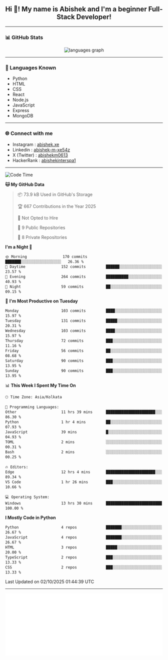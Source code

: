 <h2 align="center">Hi 👋! My name is <b>Abishek</b> and I'm a beginner Full-Stack Developer!</h2>

---

### 📊 GitHub Stats

<div align="center">
  <img src="https://github-readme-stats.vercel.app/api/top-langs/?username=Abishek-Web-Co&theme=react&show_icons=true&hide_border=true&layout=compact" height="150" alt="languages graph" />
</div>

---

### 🧠 Languages Known

- Python  
- HTML  
- CSS  
- React  
- Node.js  
- JavaScript
- Express
- MongoDB

---


### 🌐 Connect with me

- Instagram   : [abishek.xe](https://www.instagram.com/abishek.xe/)
- Linkedin    : [abishek-m-xe54z](https://www.linkedin.com/in/abishek-m-xe54z/)
- X (Twitter) : [abishekm0613](https://x.com/abishekm0613)
- HackerRank  : [abishekinterspa1](https://www.hackerrank.com/profile/abishekinterspa1)

---

<!--START_SECTION:waka-->
![Code Time](http://img.shields.io/badge/Code%20Time-254%20hrs%2038%20mins-blue)

**🐱 My GitHub Data** 

> 📦 73.9 kB Used in GitHub's Storage 
 > 
> 🏆 667 Contributions in the Year 2025
 > 
> 🚫 Not Opted to Hire
 > 
> 📜 9 Public Repositories 
 > 
> 🔑 8 Private Repositories 
 > 
**I'm a Night 🦉** 

```text
🌞 Morning                170 commits         ███████░░░░░░░░░░░░░░░░░░   26.36 % 
🌆 Daytime                152 commits         ██████░░░░░░░░░░░░░░░░░░░   23.57 % 
🌃 Evening                264 commits         ██████████░░░░░░░░░░░░░░░   40.93 % 
🌙 Night                  59 commits          ██░░░░░░░░░░░░░░░░░░░░░░░   09.15 % 
```
📅 **I'm Most Productive on Tuesday** 

```text
Monday                   103 commits         ████░░░░░░░░░░░░░░░░░░░░░   15.97 % 
Tuesday                  131 commits         █████░░░░░░░░░░░░░░░░░░░░   20.31 % 
Wednesday                103 commits         ████░░░░░░░░░░░░░░░░░░░░░   15.97 % 
Thursday                 72 commits          ███░░░░░░░░░░░░░░░░░░░░░░   11.16 % 
Friday                   56 commits          ██░░░░░░░░░░░░░░░░░░░░░░░   08.68 % 
Saturday                 90 commits          ███░░░░░░░░░░░░░░░░░░░░░░   13.95 % 
Sunday                   90 commits          ███░░░░░░░░░░░░░░░░░░░░░░   13.95 % 
```


📊 **This Week I Spent My Time On** 

```text
🕑︎ Time Zone: Asia/Kolkata

💬 Programming Languages: 
Other                    11 hrs 39 mins      ██████████████████████░░░   86.30 % 
Python                   1 hr 4 mins         ██░░░░░░░░░░░░░░░░░░░░░░░   07.93 % 
JavaScript               39 mins             █░░░░░░░░░░░░░░░░░░░░░░░░   04.93 % 
TOML                     2 mins              ░░░░░░░░░░░░░░░░░░░░░░░░░   00.31 % 
Bash                     2 mins              ░░░░░░░░░░░░░░░░░░░░░░░░░   00.25 % 

🔥 Editors: 
Edge                     12 hrs 4 mins       ██████████████████████░░░   89.34 % 
VS Code                  1 hr 26 mins        ███░░░░░░░░░░░░░░░░░░░░░░   10.66 % 

💻 Operating System: 
Windows                  13 hrs 30 mins      █████████████████████████   100.00 % 
```

**I Mostly Code in Python** 

```text
Python                   4 repos             ███████░░░░░░░░░░░░░░░░░░   26.67 % 
JavaScript               4 repos             ███████░░░░░░░░░░░░░░░░░░   26.67 % 
HTML                     3 repos             █████░░░░░░░░░░░░░░░░░░░░   20.00 % 
TypeScript               2 repos             ███░░░░░░░░░░░░░░░░░░░░░░   13.33 % 
CSS                      2 repos             ███░░░░░░░░░░░░░░░░░░░░░░   13.33 % 
```




 Last Updated on 02/10/2025 01:44:39 UTC
<!--END_SECTION:waka-->

---

<div align="center">
  <a href="https://abish-file.web.app/" target="_blank" rel="noopener noreferrer"><img height="200" src="pic.png" alt="Profile Picture" /></a>
</div>

